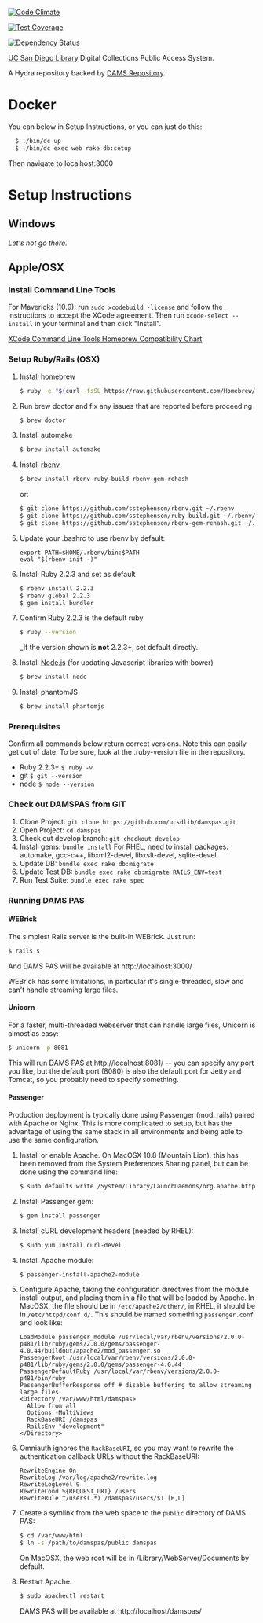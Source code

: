 [![Code Climate](https://codeclimate.com/github/ucsdlib/damspas/badges/gpa.svg)](https://codeclimate.com/github/ucsdlib/damspas)

[![Test Coverage](https://codeclimate.com/github/ucsdlib/damspas/badges/coverage.svg)](https://codeclimate.com/github/ucsdlib/damspas/coverage)

[![Dependency Status](https://gemnasium.com/ucsdlib/damspas.svg)](https://gemnasium.com/ucsdlib/damspas)

[UC San Diego Library](https://library.ucsd.edu/ "UC San Diego Library") Digital Collections Public Access System.

A Hydra repository backed by [DAMS Repository](http://github.com/ucsdlib/damsrepo).

# Docker
  You can below in Setup Instructions, or you can just do this:

  ``` sh
    $ ./bin/dc up
    $ ./bin/dc exec web rake db:setup
  ```

  Then navigate to localhost:3000

  
# Setup Instructions 

## Windows
_Let's not go there._

## Apple/OSX

### Install Command Line Tools
For Mavericks (10.9): run `sudo xcodebuild -license` and follow the instructions
to accept the XCode agreement.  Then run `xcode-select --install` in your
terminal and then click "Install".

[XCode Command Line Tools Homebrew Compatibility Chart](https://github.com/mxcl/homebrew/wiki/Xcode)

### Setup Ruby/Rails (OSX)
1. Install [homebrew](http://brew.sh/)

    ``` sh
    $ ruby -e "$(curl -fsSL https://raw.githubusercontent.com/Homebrew/install/master/install)"
    ```

1. Run brew doctor and fix any issues that are reported before proceeding

   ``` sh
   $ brew doctor
   ```

1. Install automake

    ``` sh
    $ brew install automake
    ```

1. Install [rbenv](https://github.com/sstephenson/rbenv)

    ``` sh
    $ brew install rbenv ruby-build rbenv-gem-rehash
    ```

    or:

    ``` sh
    $ git clone https://github.com/sstephenson/rbenv.git ~/.rbenv
    $ git clone https://github.com/sstephenson/ruby-build.git ~/.rbenv/plugins/ruby-build
    $ git clone https://github.com/sstephenson/rbenv-gem-rehash.git ~/.rbenv/plugins/rbenv-gem-rehash
    ```

1. Update your .bashrc to use rbenv by default:

    ```
    export PATH=$HOME/.rbenv/bin:$PATH
    eval "$(rbenv init -)"
    ```

1. Install Ruby 2.2.3 and set as default

    ``` sh
    $ rbenv install 2.2.3
    $ rbenv global 2.2.3
    $ gem install bundler
    ```

1. Confirm Ruby 2.2.3 is the default ruby

    ``` sh
    $ ruby --version
    ```

    _If the version shown is **not** 2.2.3+, set default directly.

2. Install [Node.js](http://nodejs.org/) (for updating Javascript libraries with bower)

    ``` sh
    $ brew install node
    ```

3. Install phantomJS

    ``` sh
    $ brew install phantomjs
    ```
### Prerequisites
Confirm all commands below return correct versions. Note this can easily get out of date. To be sure, look at the .ruby-version file in the repository.
* Ruby 2.2.3+ ```$ ruby -v```
* git ```$ git --version```
* node ```$ node --version```

### Check out DAMSPAS from GIT
1. Clone Project: ```git clone https://github.com/ucsdlib/damspas.git```
2. Open Project: ```cd damspas```
3. Check out develop branch: ```git checkout develop```
4. Install gems: ```bundle install```
    For RHEL, need to install packages: automake, gcc-c++, libxml2-devel, libxslt-devel, sqlite-devel.
5. Update DB: ```bundle exec rake db:migrate```
6. Update Test DB: ```bundle exec rake db:migrate RAILS_ENV=test```
7. Run Test Suite: ```bundle exec rake spec```

### Running DAMS PAS

#### WEBrick

The simplest Rails server is the built-in WEBrick.  Just run:

``` sh
$ rails s
```

And DAMS PAS will be available at http://localhost:3000/

WEBrick has some limitations, in particular it's single-threaded, slow and can't handle streaming large files.

#### Unicorn

For a faster, multi-threaded webserver that can handle large files, Unicorn is almost as easy:

``` sh
$ unicorn -p 8081
```

This will run DAMS PAS at http://localhost:8081/ -- you can specify any port you like, but the default port (8080) is also the default port for Jetty and Tomcat, so you probably need to specify something.

#### Passenger

Production deployment is typically done using Passenger (mod_rails) paired with Apache or Nginx.  This is more complicated to setup, but has the advantage of using the same stack in all environments and being able to use the same configuration.

1. Install or enable Apache.  On MacOSX 10.8 (Mountain Lion), this has been removed from the System Preferences Sharing panel, but can be done using the command line:

    ``` sh
    $ sudo defaults write /System/Library/LaunchDaemons/org.apache.httpd Disabled -bool false
    ```

2. Install Passenger gem:

    ``` sh
    $ gem install passenger
    ```

3. Install cURL development headers (needed by RHEL):

    ``` sh
    $ sudo yum install curl-devel
    ```

4. Install Apache module:

    ``` sh
    $ passenger-install-apache2-module
    ```

5. Configure Apache, taking the configuration directives from the module install output, and placing them in a file that will be loaded by Apache.  In MacOSX, the file should be in ```/etc/apache2/other/```, in RHEL, it should be in ```/etc/httpd/conf.d/```.  This should be named something ```passenger.conf``` and look like:

    ```
    LoadModule passenger_module /usr/local/var/rbenv/versions/2.0.0-p481/lib/ruby/gems/2.0.0/gems/passenger-4.0.44/buildout/apache2/mod_passenger.so
    PassengerRoot /usr/local/var/rbenv/versions/2.0.0-p481/lib/ruby/gems/2.0.0/gems/passenger-4.0.44
    PassengerDefaultRuby /usr/local/var/rbenv/versions/2.0.0-p481/bin/ruby
    PassengerBufferResponse off # disable buffering to allow streaming large files
    <Directory /var/www/html/damspas>
      Allow from all
      Options -MultiViews
      RackBaseURI /damspas
      RailsEnv "development"
    </Directory>
    ```

6. Omniauth ignores the ```RackBaseURI```, so you may want to rewrite the authentication callback URLs without the RackBaseURI:

   ```
   RewriteEngine On
   RewriteLog /var/log/apache2/rewrite.log
   RewriteLogLevel 9
   RewriteCond %{REQUEST_URI} /users
   RewriteRule ^/users(.*) /damspas/users/$1 [P,L]
   ```

6. Create a symlink from the web space to the ```public``` directory of DAMS PAS:

    ``` sh
    $ cd /var/www/html
    $ ln -s /path/to/damspas/public damspas
    ```

    On MacOSX, the web root will be in /Library/WebServer/Documents by default.

7. Restart Apache:

    ``` sh
    $ sudo apachectl restart
    ```

    DAMS PAS will be available at http://localhost/damspas/


